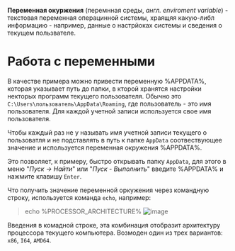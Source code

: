 **Переменная окуржения** (перемнная среды, *англ. enviroment variable*) - текстовая переменная операцинной системы, храящяя какую-либл информацию - например, данные о настрйоках системы и сведения о текущем пользвателе.

# Работа с переменными
В качестве примера можно привести переменную %APPDATA%, которая указывает путь до папки, в кторой хранятся настройки некторых программ текущего пользователя. Обычно это `C:\Users\пользователь\AppData\Roaming`, где пользователь - это имя пользователя. Для каждой учетной записи используется свое имя пользователя.

Чтобы каждый раз не у называть имя учетной записи текущего о пользоватля и не подставлять в путь к папке `AppData` соотвествующее значение и используется переменная окружения %APPDATA%.

Это позволяет, к примеру, быстро открывать папку `AppData`, для этого в меню "*Пуск -> Найти*" или "*Пуск - Выполнить*" введите %APPDATA% и нажмите клавишу `Enter`.

Что получить значение переменной оркужения через командную строку, используется команда `echo`, например:
> echo %PROCESSOR_ARCHITECTURE%
> ![image](https://user-images.githubusercontent.com/89955391/132612456-206ae1e6-aea7-40e4-bb77-a3b268334247.png)

Введения в комадной строке, эта комбинация отобразит архитектуру процессора текущего компьютера. Возмоден один из трех вариантов: `x86`, `I64`, `AMD64`.
